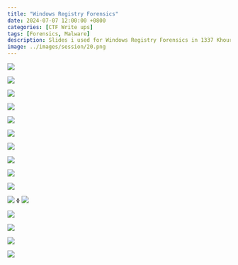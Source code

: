 ```yaml
---
title: "Windows Registry Forensics"
date: 2024-07-07 12:00:00 +0800
categories: [CTF Write ups]
tags: [Forensics, Malware]
description: Slides i used for Windows Registry Forensics in 1337 Khouribga school
image: ../images/session/20.png
---
```


![](../images/session/20.png)

![](../images/session/21.png)

![](../images/session/22.png)

![](../images/session/23.png)

![](../images/session/24.png)

![](../images/session/25.png)

![](../images/session/26.png)

![](../images/session/27.png)

![](../images/session/28.png)

![](../images/session/29.png)

![](../images/session/30.png)
◊
![](../images/session/31.png)

![](../images/session/32.png)

![](../images/session/33.png)

![](../images/session/34.png)

![](../images/session/35.png)

